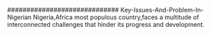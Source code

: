 ############################# Key-Issues-And-Problem-In-Nigerian
Nigeria,Africa most populous country,faces a multitude of interconnected challenges that hinder its progress and development.
